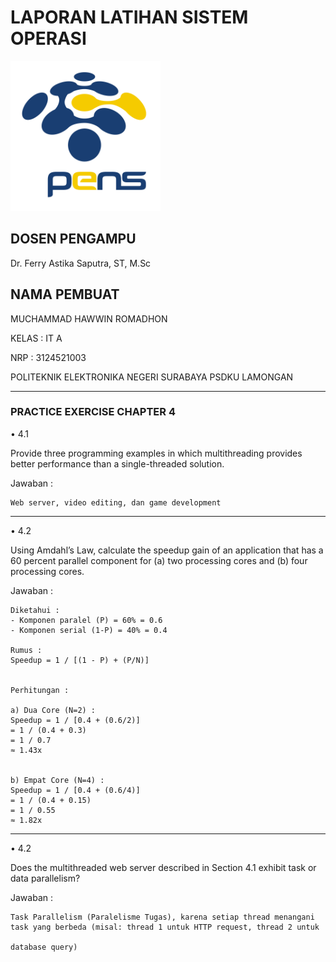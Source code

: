 # LAPORAN LATIHAN SISTEM OPERASI

<img src="pngegg.png" width="240">


## DOSEN PENGAMPU
Dr. Ferry Astika Saputra, ST, M.Sc

## NAMA PEMBUAT
MUCHAMMAD HAWWIN ROMADHON

KELAS : IT A

NRP : 3124521003

POLITEKNIK ELEKTRONIKA NEGERI SURABAYA PSDKU LAMONGAN

---

### PRACTICE EXERCISE CHAPTER 4

• 4.1

Provide three programming examples in which multithreading provides better performance than a single-threaded solution.

Jawaban :

    Web server, video editing, dan game development
    
---

• 4.2

Using Amdahl’s Law, calculate the speedup gain of an application that has a 60 percent parallel component for (a) two processing cores and (b) four processing cores.

Jawaban :

    Diketahui : 
    - Komponen paralel (P) = 60% = 0.6
    - Komponen serial (1-P) = 40% = 0.4
    
    Rumus :
    Speedup = 1 / [(1 - P) + (P/N)]
    
    
    Perhitungan :
    
    a) Dua Core (N=2) :
    Speedup = 1 / [0.4 + (0.6/2)]
    = 1 / (0.4 + 0.3)
    = 1 / 0.7
    ≈ 1.43x
    
    
    b) Empat Core (N=4) :
    Speedup = 1 / [0.4 + (0.6/4)]
    = 1 / (0.4 + 0.15)
    = 1 / 0.55
    ≈ 1.82x

---

• 4.2

Does the multithreaded web server described in Section 4.1 exhibit task or data parallelism?

Jawaban : 

    Task Parallelism (Paralelisme Tugas), karena setiap thread menangani task yang berbeda (misal: thread 1 untuk HTTP request, thread 2 untuk
    
    database query)
